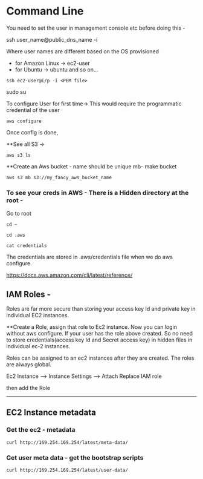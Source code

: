 # Command Line

You need to set the user in management console etc before doing this -

ssh user_name@public_dns_name -i <PEM File Name>

Where user names are different based on the OS provisioned
- for Amazon Linux -> ec2-user
- for Ubuntu -> ubuntu
and so on...

```
ssh ec2-user@i/p -i <PEM file>
```

sudo su

To configure User for first time->
This would require the programmatic credential of the user
```
aws configure
```

Once config is done,

**See all S3 ->

```
aws s3 ls
```

**Create an Aws bucket - name should be unique
mb- make bucket

```
aws s3 mb s3://my_fancy_aws_bucket_name
```

### To see your creds in AWS - There is a Hidden directory at the root -
Go to root

```
cd ~

cd .aws

cat credentials
```

The credentials are stored in .aws/credentials file when we do aws configure.

https://docs.aws.amazon.com/cli/latest/reference/

## IAM Roles -

Roles are far more secure than storing your access key Id and private key in individual EC2 instances.

**Create a Role, assign that role to Ec2 instance.
Now you can login without aws configure. If your user has the role above created. So no need to store credentials(access key Id and Secret access key) in hidden files in individual ec-2 instances.

Roles can be assigned to an ec2 instances after they are created. The roles are always global.


Ec2 Instance --> Instance Settings --> Attach Replace IAM role

then add the Role



-------------------
## EC2 Instance metadata

### Get the ec2 - metadata
```
curl http://169.254.169.254/latest/meta-data/
```

### Get user meta data -  get the bootstrap scripts

```
curl http://169.254.169.254/latest/user-data/
```
